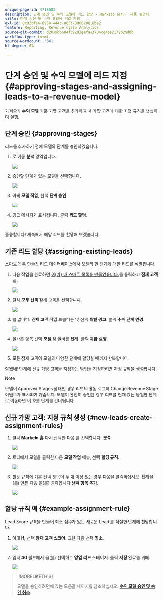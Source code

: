 ```yaml
---
unique-page-id: 4718683
description: 단계 승인 및 수익 모델에 리드 할당 - Marketo 문서 - 제품 설명서
title: 단계 승인 및 수익 모델에 리드 지정
exl-id: 0c93dfe4-8950-444c-a65b-080620816ba2
feature: Reporting, Revenue Cycle Analytics
source-git-commit: d20a9bb584f69282eefae3704ce4be2179b29d0b
workflow-type: tm+mt
source-wordcount: '341'
ht-degree: 0%

---
```


# 단계 승인 및 수익 모델에 리드 지정 {#approving-stages-and-assigning-leads-to-a-revenue-model}

가져오기 **수익 모델** 기존 가망 고객을 추가하고 새 가망 고객에 대한 지정 규칙을 생성하여 실행.

## 단계 승인 {#approving-stages}

리드를 추가하기 전에 모델의 단계를 승인하겠습니다.

1. 로 이동 **분석** 영역입니다.

   ![](assets/image2015-4-28-17-3a8-3a8.png)

1. 승인할 단계가 있는 모델을 선택합니다.

   ![](assets/image2015-4-28-17-3a10-3a3.png)

1. 아래 **모델 작업**, 선택 **단계 승인**.

   ![](assets/image2015-4-28-17-3a12-3a37.png)

1. 경고 메시지가 표시됩니다. 클릭 **리드 할당**.

   ![](assets/image2015-4-28-17-3a5-3a39.png)

훌륭합니다! 계속해서 해당 리드를 할당해 보겠습니다.

## 기존 리드 할당 {#assigning-existing-leads}

[스마트 목록 만들기](/help/marketo/product-docs/core-marketo-concepts/smart-lists-and-static-lists/creating-a-smart-list/create-a-smart-list.md) 리드 데이터베이스에서 모델의 한 단계에 대한 리드를 식별합니다.

1. 다음 작업을 완료하면 [이(가) 내 스마트 목록을 만들었습니다.](/help/marketo/product-docs/core-marketo-concepts/smart-lists-and-static-lists/creating-a-smart-list/create-a-smart-list.md)를 클릭하고 **잠재 고객** 탭.

   ![](assets/image2015-4-29-11-3a37-3a30.png)

1. 클릭 **모두 선택** 잠재 고객을 선택합니다.

   ![](assets/image2015-4-29-11-3a39-3a39.png)

1. 를 엽니다. **잠재 고객 작업** 드롭다운 및 선택 **특별 광고**. 클릭 **수익 단계 변경**.

   ![](assets/image2015-4-29-11-3a40-3a38.png)

1. 올바른 항목 선택 **모델** 및 올바른 **단계**. 클릭 **지금 실행**.

   ![](assets/image2015-4-29-11-3a43-3a41.png)

1. 모든 잠재 고객이 모델의 다양한 단계에 할당될 때까지 반복합니다.

잘됐네! 단계에 신규 가망 고객을 지정하는 방법을 지정하려면 지정 규칙을 생성합니다.

>[!NOTE]
>
>모델이 Approved Stages 상태인 경우 리드의 활동 로그에 Change Revenue Stage 이벤트가 표시되지 않습니다. 모델이 완전히 승인된 경우 리드를 현재 있는 동일한 단계로 이동하면 이 흐름 단계를 건너뜁니다.

## 신규 가망 고객: 지정 규칙 생성  {#new-leads-create-assignment-rules}

1. 클릭 **Marketo 홈** 다시 선택한 다음 를 선택합니다. **분석**.

   ![](assets/image2015-4-28-17-3a8-3a8.png)

1. 트리에서 모델을 클릭한 다음 **모델 작업** 메뉴, 선택 **할당 규칙**.

   ![](assets/image2015-4-29-11-3a52-3a17.png)

1. 할당 규칙에 기본 선택 항목이 두 개 이상 있는 경우 다음을 클릭하십시오. **단계**&#x200B;을(를) 만든 다음 을(를) 클릭합니다 **선택 항목 추가**.

   ![](assets/image2015-4-29-12-3a5-3a46.png)

## 할당 규칙 예 {#example-assignment-rule}

Lead Score 규칙을 만들어 최소 점수가 있는 새로운 Lead 를 적절한 단계에 할당합니다.

1. 아래 **If**, 선택 **잠재 고객 스코어**. 그런 다음 선택 **최소**.

   ![](assets/image2015-4-29-13-3a27-3a8.png)

1. 입력 **40** 필드에서 을(를) 선택하고 **영업 리드** 스테이지. 클릭 **저장** 완료를 위해.

   ![](assets/image2015-4-29-14-3a4-3a23.png)

>[!MORELIKETHIS]
>
>모델을 승인하려면에 있는 도움말 페이지를 참조하십시오. **[수익 모델 승인 및 승인 취소](/help/marketo/product-docs/reporting/revenue-cycle-analytics/revenue-cycle-models/approve-unapprove-a-revenue-model.md)**.
